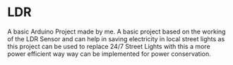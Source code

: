 # LDR
A basic Arduino Project made by me.
A basic project based on the working of the LDR Sensor and can help in saving electricity in local street lights as this project can be used to replace 24/7 Street Lights with this a more power efficient way 
way can be implemented for power conservation.
